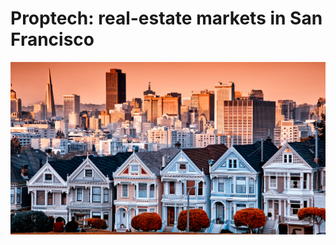 # Proptech: real-estate markets in San Francisco 

<img src="./Images/prop-image.png" alt="isolated" width="700"/>
